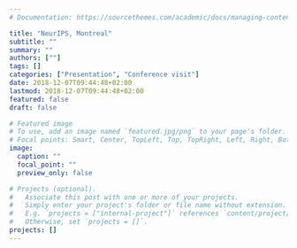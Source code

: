 ```yaml
---
# Documentation: https://sourcethemes.com/academic/docs/managing-content/

title: "NeurIPS, Montreal"
subtitle: ""
summary: ""
authors: [""]
tags: []
categories: ["Presentation", "Conference visit"]
date: 2018-12-07T09:44:48+02:00
lastmod: 2018-12-07T09:44:48+02:00
featured: false
draft: false

# Featured image
# To use, add an image named `featured.jpg/png` to your page's folder.
# Focal points: Smart, Center, TopLeft, Top, TopRight, Left, Right, BottomLeft, Bottom, BottomRight.
image:
  caption: ""
  focal_point: ""
  preview_only: false

# Projects (optional).
#   Associate this post with one or more of your projects.
#   Simply enter your project's folder or file name without extension.
#   E.g. `projects = ["internal-project"]` references `content/project/deep-learning/index.md`.
#   Otherwise, set `projects = []`.
projects: []
---
```

